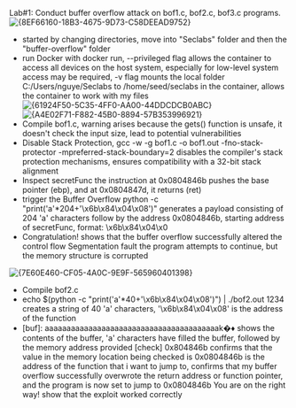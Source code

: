 Lab#1: Conduct buffer overflow attack on bof1.c, bof2.c, bof3.c programs.
![{8EF66160-18B3-4675-9D73-C58DEEAD9752}](https://github.com/user-attachments/assets/6650dca1-c40a-4c7a-80be-1249435086c3)
- started by changing directories, move into "Seclabs" folder and then the "buffer-overflow" folder
- run Docker with docker run, --privileged flag allows the container to access all devices on the host system, especially for  low-level system access may be required, -v flag mounts the local folder C:/Users/nguye/Seclabs to /home/seed/seclabs in the container, allows the container to work with my files
  ![{61924F50-5C35-4FF0-AA00-44DDCDCB0ABC}](https://github.com/user-attachments/assets/1f96198b-1e0e-4647-8394-f8213ad03374)
  ![{A4E02F71-F882-45B0-8894-57B353996921}](https://github.com/user-attachments/assets/6f939b9d-dd73-4c0b-822b-b3c3bf410ee5)
- Compile bof1.c,  warning arises because the gets() function is unsafe, it doesn't check the input size, lead to potential vulnerabilities
- Disable Stack Protection, gcc -w -g bof1.c -o bof1.out -fno-stack-protector -mpreferred-stack-boundary=2
disables the compiler's stack protection mechanisms, ensures compatibility with a 32-bit stack alignment
- Inspect secretFunc the instruction at 0x0804846b pushes the base pointer (ebp), and at 0x0804847d, it returns (ret)
- trigger the Buffer Overflow python -c "print('a'*204+'\x6b\x84\x04\x08')" generates a payload consisting of 204 'a' characters follow by the address 0x0804846b, starting address of secretFunc, format: \x6b\x84\x04\x0
- Congratulation! shows that the buffer overflow successfully altered the control flow
Segmentation fault the program attempts to continue, but the memory structure is corrupted

![{7E60E460-CF05-4A0C-9E9F-565960401398}](https://github.com/user-attachments/assets/0cc52c86-7709-4c7c-9d98-95d51d96e854)
- Compile bof2.c
- echo $(python -c "print('a'*40+'\x6b\x84\x04\x08')") | ./bof2.out 1234 creates a string of 40 'a' characters, '\x6b\x84\x04\x08' is the address of the function
- [buf]: aaaaaaaaaaaaaaaaaaaaaaaaaaaaaaaaaaaaaaaak�♦  shows the contents of the buffer, 'a' characters have filled the buffer, followed by the memory address provided
[check] 0x804846b confirms that the value in the memory location being checked is 0x0804846b  is the address of the function that i want to jump to, confirms that my buffer overflow successfully overwrote the return address or function pointer, and the program is now set to jump to 0x0804846b
You are on the right way! show that the exploit worked correctly






  


   
